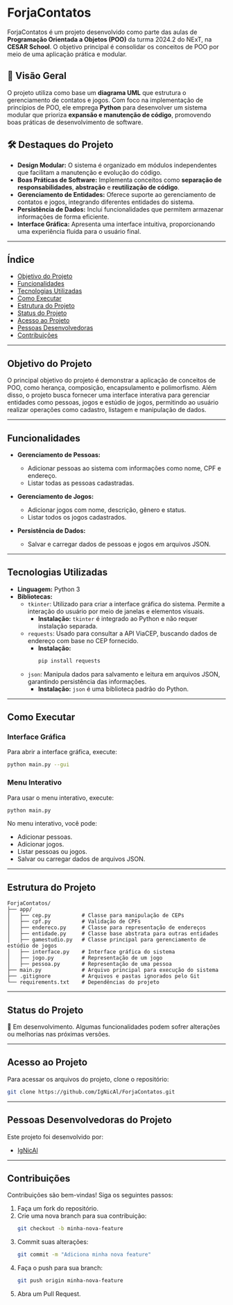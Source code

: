 # ForjaContatos

ForjaContatos é um projeto desenvolvido como parte das aulas de **Programação Orientada a Objetos (POO)** da turma 2024.2 do NExT, na **CESAR School**. O objetivo principal é consolidar os conceitos de POO por meio de uma aplicação prática e modular.

## 📂 Visão Geral
O projeto utiliza como base um **diagrama UML** que estrutura o gerenciamento de contatos e jogos. Com foco na implementação de princípios de POO, ele emprega **Python** para desenvolver um sistema modular que prioriza **expansão e manutenção de código**, promovendo boas práticas de desenvolvimento de software.

## 🛠️ Destaques do Projeto

- **Design Modular:** O sistema é organizado em módulos independentes que facilitam a manutenção e evolução do código.
- **Boas Práticas de Software:** Implementa conceitos como **separação de responsabilidades**, **abstração** e **reutilização de código**.
- **Gerenciamento de Entidades:** Oferece suporte ao gerenciamento de contatos e jogos, integrando diferentes entidades do sistema.
- **Persistência de Dados:** Inclui funcionalidades que permitem armazenar informações de forma eficiente.
- **Interface Gráfica:** Apresenta uma interface intuitiva, proporcionando uma experiência fluida para o usuário final.

---

## Índice

- [Objetivo do Projeto](#objetivo-do-projeto)
- [Funcionalidades](#funcionalidades)
- [Tecnologias Utilizadas](#tecnologias-utilizadas)
- [Como Executar](#como-executar)
- [Estrutura do Projeto](#estrutura-do-projeto)
- [Status do Projeto](#status-do-projeto)
- [Acesso ao Projeto](#acesso-ao-projeto)
- [Pessoas Desenvolvedoras](#pessoas-desenvolvedoras-do-projeto)
- [Contribuições](#contribuições)

---

## Objetivo do Projeto

O principal objetivo do projeto é demonstrar a aplicação de conceitos de POO, como herança, composição, encapsulamento e polimorfismo. Além disso, o projeto busca fornecer uma interface interativa para gerenciar entidades como pessoas, jogos e estúdio de jogos, permitindo ao usuário realizar operações como cadastro, listagem e manipulação de dados.

---

## Funcionalidades

- **Gerenciamento de Pessoas:**
  - Adicionar pessoas ao sistema com informações como nome, CPF e endereço.
  - Listar todas as pessoas cadastradas.

- **Gerenciamento de Jogos:**
  - Adicionar jogos com nome, descrição, gênero e status.
  - Listar todos os jogos cadastrados.

- **Persistência de Dados:**
  - Salvar e carregar dados de pessoas e jogos em arquivos JSON.

---

## Tecnologias Utilizadas

- **Linguagem:** Python 3
- **Bibliotecas:**
  - `tkinter`: Utilizado para criar a interface gráfica do sistema. Permite a interação do usuário por meio de janelas e elementos visuais.
    - **Instalação:** `tkinter` é integrado ao Python e não requer instalação separada.
  - `requests`: Usado para consultar a API ViaCEP, buscando dados de endereço com base no CEP fornecido.
    - **Instalação:**
      ```bash
      pip install requests
      ```
  - `json`: Manipula dados para salvamento e leitura em arquivos JSON, garantindo persistência das informações.
    - **Instalação:** `json` é uma biblioteca padrão do Python.

---

## Como Executar

### Interface Gráfica

Para abrir a interface gráfica, execute:
```bash
python main.py --gui
```

### Menu Interativo

Para usar o menu interativo, execute:
```bash
python main.py
```

No menu interativo, você pode:
- Adicionar pessoas.
- Adicionar jogos.
- Listar pessoas ou jogos.
- Salvar ou carregar dados de arquivos JSON.

---

## Estrutura do Projeto

```plaintext
ForjaContatos/
├── app/
│   ├── cep.py          # Classe para manipulação de CEPs
│   ├── cpf.py          # Validação de CPFs
│   ├── endereco.py     # Classe para representação de endereços
│   ├── entidade.py     # Classe base abstrata para outras entidades
│   ├── gamestudio.py   # Classe principal para gerenciamento de estúdio de jogos
│   ├── interface.py    # Interface gráfica do sistema
│   ├── jogo.py         # Representação de um jogo
│   ├── pessoa.py       # Representação de uma pessoa
├── main.py             # Arquivo principal para execução do sistema
├── .gitignore          # Arquivos e pastas ignorados pelo Git
└── requirements.txt    # Dependências do projeto
```

---

## Status do Projeto

🚀 Em desenvolvimento. Algumas funcionalidades podem sofrer alterações ou melhorias nas próximas versões.

---

## Acesso ao Projeto

Para acessar os arquivos do projeto, clone o repositório:

```bash
git clone https://github.com/IgNicAl/ForjaContatos.git
```

---

## Pessoas Desenvolvedoras do Projeto

Este projeto foi desenvolvido por:

- [IgNicAl](https://github.com/IgNicAl)

---

## Contribuições

Contribuições são bem-vindas! Siga os seguintes passos:

1. Faça um fork do repositório.
2. Crie uma nova branch para sua contribuição:
   ```bash
   git checkout -b minha-nova-feature
   ```
3. Commit suas alterações:
   ```bash
   git commit -m "Adiciona minha nova feature"
   ```
4. Faça o push para sua branch:
   ```bash
   git push origin minha-nova-feature
   ```
5. Abra um Pull Request.
